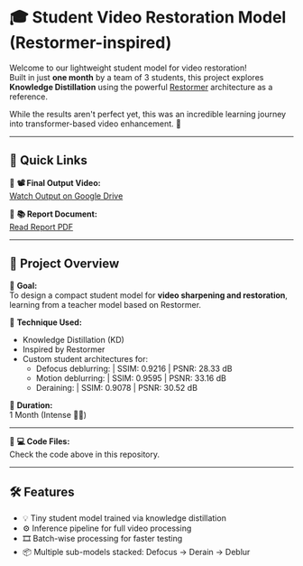 # 🎓 Student Video Restoration Model (Restormer-inspired)

Welcome to our lightweight student model for video restoration!  
Built in just **one month** by a team of 3 students, this project explores **Knowledge Distillation** using the powerful [Restormer](https://arxiv.org/abs/2111.09881) architecture as a reference.

While the results aren't perfect yet, this was an incredible learning journey into transformer-based video enhancement. 🚀

---
## 📎 Quick Links

🔗 **📽️ Final Output Video:**  
[Watch Output on Google Drive](https://drive.google.com/file/d/1zisauunRZvulfONcYg9C9EJtpjXfMZ3s/view?usp=sharing)

📄 **📚 Report Document:**  
[Read Report PDF](https://drive.google.com/file/d/1EOEkHlK25ipUehwKS4FFm9zRc5Y7-bjs/view?usp=sharing)

---

## 📁 Project Overview

🎯 **Goal:**  
To design a compact student model for **video sharpening and restoration**, learning from a teacher model based on Restormer.

🧠 **Technique Used:**  
- Knowledge Distillation (KD)
- Inspired by Restormer
- Custom student architectures for:
  - Defocus deblurring: | SSIM: 0.9216 | PSNR: 28.33 dB
  - Motion deblurring: | SSIM: 0.9595 | PSNR: 33.16 dB
  - Deraining: | SSIM: 0.9078 | PSNR: 30.52 dB

📆 **Duration:**  
1 Month (Intense 🧪🔥)

---

📂 **💻 Code Files:**  
Check the code above in this repository.

---

## 🛠️ Features

- 💡 Tiny student model trained via knowledge distillation
- ⚙️ Inference pipeline for full video processing
- 🎞️ Batch-wise processing for faster testing
- 📦 Multiple sub-models stacked: Defocus → Derain → Deblur
